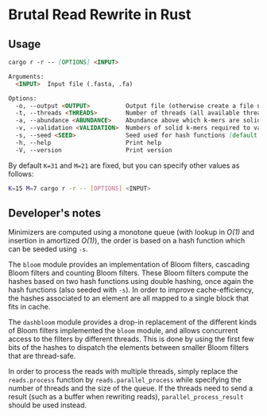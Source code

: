 # Brutal Read Rewrite in Rust

## Usage

```md
cargo r -r -- [OPTIONS] <INPUT>

Arguments:
  <INPUT>  Input file (.fasta, .fa)

Options:
  -o, --output <OUTPUT>          Output file (otherwise create a file named <input>.cor.<ext>)
  -t, --threads <THREADS>        Number of threads (all available threads by default)
  -a, --abundance <ABUNDANCE>    Abundance above which k-mers are solid [default: 3]
  -v, --validation <VALIDATION>  Numbers of solid k-mers required to validate a correction [default: 3]
  -s, --seed <SEED>              Seed used for hash functions [default: 101010]
  -h, --help                     Print help
  -V, --version                  Print version
```

By default `K=31` and `M=21` are fixed, but you can specify other values as follows:
```sh
K=15 M=7 cargo r -r -- [OPTIONS] <INPUT>
```

## Developer's notes

Minimizers are computed using a monotone queue (with lookup in *O(1)* and insertion in amortized *O(1)*), the order is based on a hash function which can be seeded using `-s`.

The `bloom` module provides an implementation of Bloom filters, cascading Bloom filters and counting Bloom filters.
These Bloom filters compute the hashes based on two hash functions using double hashing, once again the hash functions (also seeded with `-s`).
In order to improve cache-efficiency, the hashes associated to an element are all mapped to a single block that fits in cache.

The `dashbloom` module provides a drop-in replacement of the different kinds of Bloom filters implemented the `bloom` module, and allows concurrent access to the filters by different threads.
This is done by using the first few bits of the hashes to dispatch the elements between smaller Bloom filters that are thread-safe.

In order to process the reads with multiple threads, simply replace the `reads.process` function by `reads.parallel_process` while specifying the number of threads and the size of the queue.
If the threads need to send a result (such as a buffer when rewriting reads), `parallel_process_result` should be used instead.
